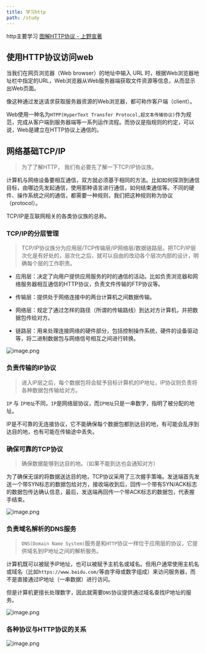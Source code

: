 ```yaml
---
title: 学习http
path: /study
---
```


<Alert>
http主要学习 <a href="https://weread.qq.com/web/reader/3da32b505dd9f43da9a1acakc81322c012c81e728d9d180">图解HTTP协议 - 上野宣著</a>
</Alert>

## 使用HTTP协议访问web

当我们在网页浏览器（Web browser）的地址中输入 URL 时，根据Web浏览器地址栏中指定的URL，Web浏览器从Web服务器端获取文件资源等信息，从而显示出Web页面。

像这种通过发送请求获取服务器资源的Web浏览器，都可称作客户端（client）。

Web使用一种名为`HTPP(HyperText Transfer Protocol,超文本传输协议)`作为规范，完成从客户端到服务器端等一系列运作流程。而协议是指规则的约定，可以说，Web是建立在HTTP协议上通信的。


## 网络基础TCP/IP
> 为了了解HTTP， 我们有必要先了解一下TCP/IP协议族。

计算机与网络设备要相互通信，双方就必须基于相同的方法。比如如何探测到通信目标，由哪边先发起通信，使用那种语言进行通信，如何结束通信等。不同的硬件、操作系统之间的通信，都需要一种规则，我们把这种规则称为协议（protocol）。

TCP/IP是互联网相关的各类协议族的总称。


### TCP/IP的分层管理
> TCP/IP协议族分为应用层/TCP传输层/IP网络层/数据链路层。把TCP/IP层次化是有好处的，层次化之后，就可以自由的改动各个层次内部的设计，明确每个层的工作职责。

- 应用层：决定了向用户提供应用服务的时的通信的活动。比如负责浏览器和网络服务器相互通信的HTTP协议，负责文件传输的FTP协议等。

- 传输层：提供处于网络连接中的两台计算机之间数据传输。

- 网络层：规定了通过怎样的路径（所谓的传输路线）到达对方计算机，并把数据包传给对方。

- 链路层：用来处理连接网络的硬件部分，包括控制操作系统，硬件的设备驱动等，将二进制数据包与网络信号相互之间进行转换。

![image.png](https://i.loli.net/2020/06/23/pdClTNo8t3r6zvZ.png)


### 负责传输的IP协议
> 进入IP层之后，每个数据包将会赋予目标计算机的IP地址，IP协议则负责将各种数据包传输给对方。

`IP` 与 `IP地址`不同，`IP`是网络层协议，而`IP地址`只是一串数字，指明了被分配的地址。

IP是不可靠的无连接协议，它不能确保每个数据包都到达目的地，有可能会乱序到达目的地，也有可能在传输途中丢失。

### 确保可靠的TCP协议
> 确保数据能够到达目的地。（如果不能到达也会通知对方）

为了确保无误的将数据送达目的地，TCP协议采用了三次握手策咯。发送端首先发送一个带SYN标志的数据包给对方，接收端收到后，回传一个带有SYN/ACK标志的数据包传达确认信息，最后，发送端再回传一个带ACK标志的数据包，代表握手结束。

![image.png](https://i.loli.net/2020/06/23/NoqehdXUTikGRbD.png)

### 负责域名解析的DNS服务
> `DNS(Domain Name System)`服务是和`HTTP`协议一样位于应用层的协议，它提供域名到IP地址之间的解析服务。

计算机既可以被赋予IP地址，也可以被赋予主机名或域名。但用户通常使用主机名或域名（比如`https://www.baidu.com/`等由字母或数字组成）来访问服务器，而不是直接通过IP地址（一串数据）进行访问。

但是计算机更擅长处理数字，因此就需要`DNS`协议提供通过域名查找IP地址的服务。

![image.png](https://i.loli.net/2020/06/23/Bzh8CrveOcmyaAi.png)


### 各种协议与HTTP协议的关系

![image.png](https://i.loli.net/2020/06/23/xwD4Zfn71zFYXkW.png)